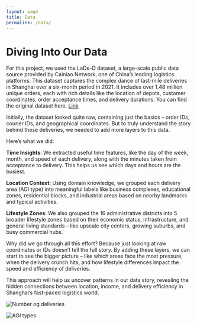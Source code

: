```yaml
---
layout: page
title: Data
permalink: /data/
---
```


# Diving Into Our Data 

For this project, we used the LaDe-D dataset, a large-scale public data source provided by Cainiao Network, one of China’s leading logistics platforms. This dataset captures the complex dance of last-mile deliveries in Shanghai over a six-month period in 2021. It includes over 1.48 million unique orders, each with rich details like the location of depots, customer coordinates, order acceptance times, and delivery durations. You can find the original dataset here. [Link](https://huggingface.co/datasets/Cainiao-AI/LaDe-D/viewer/default/delivery_sh)

Initially, the dataset looked quite raw, containing just the basics – order IDs, courier IDs, and geographical coordinates. But to truly understand the story behind these deliveries, we needed to add more layers to this data.

Here’s what we did:

**Time Insights**: We extracted useful time features, like the day of the week, month, and speed of each delivery, along with the minutes taken from acceptance to delivery. This helps us see which days and hours are the busiest.

**Location Context**: Using domain knowledge, we grouped each delivery area (AOI type) into meaningful labels like business complexes, educational zones, residential blocks, and industrial areas based on nearby landmarks and typical activities.

**Lifestyle Zones**: We also grouped the 16 administrative districts into 5 broader lifestyle zones based on their economic status, infrastructure, and general living standards – like upscale city centers, growing suburbs, and busy commercial hubs.

Why did we go through all this effort? Because just looking at raw coordinates or IDs doesn’t tell the full story. By adding these layers, we can start to see the bigger picture – like which areas face the most pressure, when the delivery crunch hits, and how lifestyle differences impact the speed and efficiency of deliveries.

This approach will help us uncover patterns in our data story, revealing the hidden connections between location, income, and delivery efficiency in Shanghai’s fast-paced logistics world.

![Number og deliveries](/assets/images/num_of_deliveries.png)

![AOI types](/assets/images/AOI_types.png)

